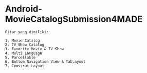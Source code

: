 # Android-MovieCatalogSubmission4MADE


    Fitur yang dimiliki:

    1. Movie Catalog
    2. TV Show Catalog
    3. Favorite Movie & TV Show
    4. Multi Language
    5. Parcellable
    6. Bottom Navigation View & TabLayout
    7. Constrat Layout
